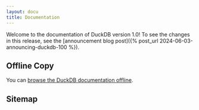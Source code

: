 ```yaml
---
layout: docu
title: Documentation
---
```


Welcome to the documentation of DuckDB version 1.0!
To see the changes in this release, see the [announcement blog post]({% post_url 2024-06-03-announcing-duckdb-100 %}).

## Offline Copy

You can [browse the DuckDB documentation offline](/docs/guides/offline-copy).

## Sitemap

<div id="docusitemaphere"></div>

